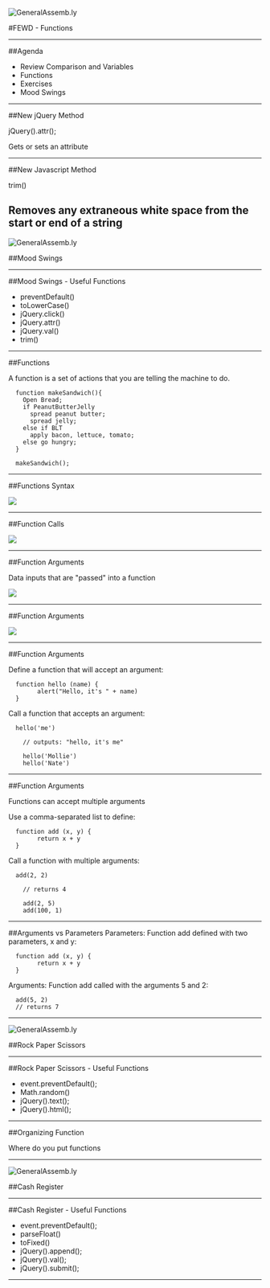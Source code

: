 ![GeneralAssemb.ly](../../img/icons/FEWD_Logo.png)

#FEWD - Functions

---

##Agenda

*   Review Comparison and Variables
*	Functions
*	Exercises
*	Mood Swings


---

##New jQuery Method

jQuery().attr();<br/>

<p>Gets or sets an attribute</p>


---

##New Javascript Method

trim()

Removes any extraneous white space from the start or end of a string
---


![GeneralAssemb.ly](../../img/icons/exercise_icon_md.png)

##Mood Swings

---


##Mood Swings - Useful Functions

* preventDefault()
* toLowerCase()
* jQuery.click()
* jQuery.attr()
* jQuery.val()
* trim()


---

##Functions

A function is a set of actions that you are telling the machine to do.

```
  function makeSandwich(){
    Open Bread;
    if PeanutButterJelly
      spread peanut butter;
      spread jelly;
    else if BLT
      apply bacon, lettuce, tomato;
    else go hungry;
  }

  makeSandwich();
```

---

##Functions Syntax

![](../../img/unit_2/functions_syntax.png)

---

##Function Calls

![](../../img/unit_2/function_calls.png)

---

##Function Arguments

Data inputs that are "passed" into a function

![](../../img/unit_2/argument_syntax.png)

---

##Function Arguments

![](../../img/unit_2/function_call_argument.png)


---

##Function Arguments

Define a function that will accept an argument:
```
  function hello (name) {
  		alert("Hello, it's " + name)
  }
```
Call a function that accepts an argument:
```
  hello('me')

	// outputs: "hello, it's me"

	hello('Mollie')
	hello('Nate')
```

---

##Function Arguments

Functions can accept multiple arguments

Use a comma-separated list to define:
```
  function add (x, y) {
  		return x + y
  }
```
Call a function with multiple arguments:
```
  add(2, 2)

	// returns 4

	add(2, 5)
	add(100, 1)
```
---

##Arguments vs Parameters
Parameters:
Function add defined with two parameters, x and y:
```
  function add (x, y) {
  		return x + y
  }
```

Arguments:
Function add called with the arguments 5 and 2:
```
  add(5, 2)
  // returns 7
```
---


![GeneralAssemb.ly](../../img/icons/exercise_icon_md.png)

##Rock Paper Scissors


---
##Rock Paper Scissors - Useful Functions

*  event.preventDefault();
*  Math.random()
*  jQuery().text();
*  jQuery().html();


---

##Organizing Function

Where do you put functions

---

![GeneralAssemb.ly](../../img/icons/exercise_icon_md.png)

##Cash Register

---

##Cash Register - Useful Functions

*  event.preventDefault();
*  parseFloat()
*  toFixed()
*  jQuery().append();
*  jQuery().val();
*  jQuery().submit();


---



